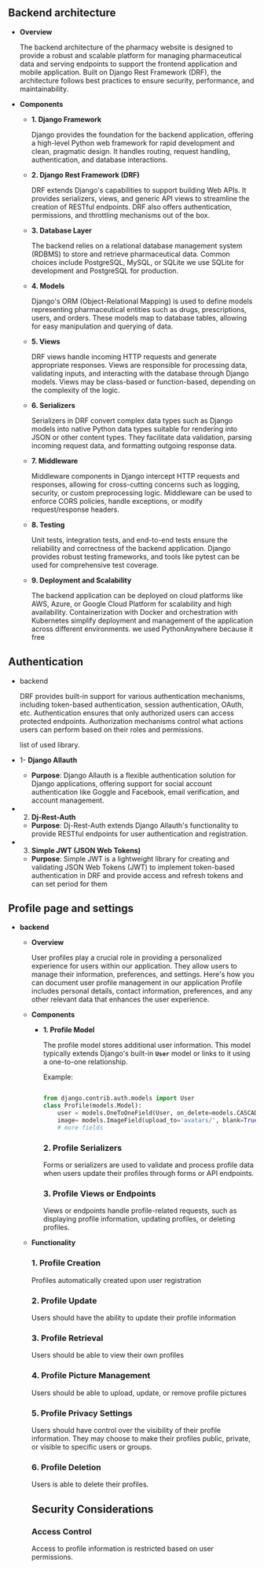 ## Backend architecture


- **Overview**

    The backend architecture of the pharmacy website is designed to provide a robust and scalable platform for managing pharmaceutical data and serving endpoints to support the frontend application and mobile application. Built on Django Rest Framework (DRF), the architecture follows best practices to ensure security, performance, and maintainability.


- **Components**

	- **1. Django Framework**


        Django provides the foundation for the backend application, offering a high-level Python web framework for rapid development and clean, pragmatic design. It handles routing, request handling, authentication, and database interactions.

    - **2. Django Rest Framework (DRF)**

        DRF extends Django's capabilities to support building Web APIs. It provides serializers, views, and generic API views to streamline the creation of RESTful endpoints. DRF also offers authentication, permissions, and throttling mechanisms out of the box.

    - **3. Database Layer**

        The backend relies on a relational database management system (RDBMS) to store and retrieve pharmaceutical data. Common choices include PostgreSQL, MySQL, or SQLite
        we use SQLite for development and PostgreSQL for production.

    - **4. Models**

        Django's ORM (Object-Relational Mapping) is used to define models representing pharmaceutical entities such as drugs, prescriptions, users, and orders. These models map to database tables, allowing for easy manipulation and querying of data.

    - **5. Views**

        DRF views handle incoming HTTP requests and generate appropriate responses. Views are responsible for processing data, validating inputs, and interacting with the database through Django models. Views may be class-based or function-based, depending on the complexity of the logic.

    - **6. Serializers**

        Serializers in DRF convert complex data types such as Django models into native Python data types suitable for rendering into JSON or other content types. They facilitate data validation, parsing incoming request data, and formatting outgoing response data.

    - **7. Middleware**

        Middleware components in Django intercept HTTP requests and responses, allowing for cross-cutting concerns such as logging, security, or custom preprocessing logic. Middleware can be used to enforce CORS policies, handle exceptions, or modify request/response headers.

    - **8. Testing**

        Unit tests, integration tests, and end-to-end tests ensure the reliability and correctness of the backend application. Django provides robust testing frameworks, and tools like pytest can be used for comprehensive test coverage.

    - **9. Deployment and Scalability**

        The backend application can be deployed on cloud platforms like AWS, Azure, or Google Cloud Platform for scalability and high availability. Containerization with Docker and orchestration with Kubernetes simplify deployment and management of the application across different environments.
        we used PythonAnywhere because it free




## Authentication

- backend

    DRF provides built-in support for various authentication mechanisms, including token-based authentication, session authentication, OAuth, etc. Authentication ensures that only authorized users can access protected endpoints. Authorization mechanisms control what actions users can perform based on their roles and permissions.

    list of used library.
 - 1- **Django Allauth**

	- **Purpose**: Django Allauth is a flexible authentication solution for Django applications, offering support for social account authentication like Goggle and Facebook, email verification, and account management.

- 2. **Dj-Rest-Auth**

	- **Purpose**: Dj-Rest-Auth extends Django Allauth's functionality to provide RESTful endpoints for user authentication and registration.

- 3. **Simple JWT (JSON Web Tokens)**

	- **Purpose**: Simple JWT is a lightweight library for creating and validating JSON Web Tokens (JWT) to implement token-based authentication in DRF and provide access and refresh tokens and can set period for them





## Profile page and settings


- **backend**
    - **Overview**

        User profiles play a crucial role in providing a personalized experience for users within our application. They allow users to manage their information, preferences, and settings. Here's how you can document user profile management in our application Profile includes personal details, contact information, preferences, and any other relevant data that enhances the user experience.

    - **Components**
        - **1. Profile Model**

            The profile model stores additional user information. This model typically extends Django's built-in **`User`** model or links to it using a one-to-one relationship.

            Example:

            ```python

            from django.contrib.auth.models import User
            class Profile(models.Model):
                user = models.OneToOneField(User, on_delete=models.CASCADE)
                image= models.ImageField(upload_to='avatars/', blank=True)
                # more fields

            ```

            ### **2. Profile Serializers**

            Forms or serializers are used to validate and process profile data when users update their profiles through forms or API endpoints.

            ### **3. Profile Views or Endpoints**

            Views or endpoints handle profile-related requests, such as displaying profile information, updating profiles, or deleting profiles.

    - **Functionality**

        ### **1. Profile Creation**

        Profiles automatically created upon user registration

        ### **2. Profile Update**

        Users should have the ability to update their profile information

        ### **3. Profile Retrieval**

        Users should be able to view their own profiles

        ### **4. Profile Picture Management**

        Users should be able to upload, update, or remove profile pictures

        ### **5. Profile Privacy Settings**

        Users should have control over the visibility of their profile information. They may choose to make their profiles public, private, or visible to specific users or groups.

        ### **6. Profile Deletion**

        Users is able to delete their profiles.

        ## **Security Considerations**

        ### **Access Control**

        Access to profile information is restricted based on user permissions.
